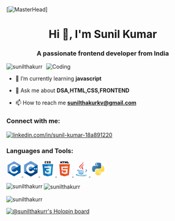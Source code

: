 [![MasterHead](https://wallpaperaccess.com/full/1947431.jpg)]
<h1 align="center">Hi 👋, I'm Sunil Kumar</h1>
<h3 align="center">A passionate frontend developer from India</h3>
<img align="right" alt="Coding" width="400" src="https://images.freeimages.com/images/large-previews/2c2/programmer-1-1534401.jpg"> 

<p align="left"> <img src="https://komarev.com/ghpvc/?username=sunilthakurr&label=Profile%20views&color=0e75b6&style=flat" alt="sunilthakurr" /> </p>

- 🌱 I’m currently learning **javascript**

- 💬 Ask me about **DSA,HTML,CSS,FRONTEND**

- 📫 How to reach me **sunilthakurkv@gmail.com**

<h3 align="left">Connect with me:</h3>
<p align="left">
<a href="https://www.linkedin.com/in/sunil-kumar-765b7a21a/" target="blank"><img align="center" src="https://raw.githubusercontent.com/rahuldkjain/github-profile-readme-generator/master/src/images/icons/Social/linked-in-alt.svg" alt="linkedin.com/in/sunil-kumar-18a891220" height="30" width="40" /></a>

</p>

<h3 align="left">Languages and Tools:</h3>
<p align="left"> <a href="https://www.cprogramming.com/" target="_blank" rel="noreferrer"> <img src="https://raw.githubusercontent.com/devicons/devicon/master/icons/c/c-original.svg" alt="c" width="40" height="40"/> </a> <a href="https://www.w3schools.com/cpp/" target="_blank" rel="noreferrer"> <img src="https://raw.githubusercontent.com/devicons/devicon/master/icons/cplusplus/cplusplus-original.svg" alt="cplusplus" width="40" height="40"/> </a> <a href="https://www.w3schools.com/css/" target="_blank" rel="noreferrer"> <img src="https://raw.githubusercontent.com/devicons/devicon/master/icons/css3/css3-original-wordmark.svg" alt="css3" width="40" height="40"/> </a> <a href="https://www.w3.org/html/" target="_blank" rel="noreferrer"> <img src="https://raw.githubusercontent.com/devicons/devicon/master/icons/html5/html5-original-wordmark.svg" alt="html5" width="40" height="40"/> </a> <a href="https://www.java.com" target="_blank" rel="noreferrer"> <img src="https://raw.githubusercontent.com/devicons/devicon/master/icons/java/java-original.svg" alt="java" width="40" height="40"/> </a> <a href="https://www.python.org" target="_blank" rel="noreferrer"> <img src="https://raw.githubusercontent.com/devicons/devicon/master/icons/python/python-original.svg" alt="python" width="40" height="40"/> </a> </p>

<p><img align="left" src="https://github-readme-stats.vercel.app/api/top-langs?username=sunilthakurr&show_icons=true&locale=en&layout=compact" alt="sunilthakurr" /></p>

<p>&nbsp;<img align="center" src="https://github-readme-stats.vercel.app/api?username=sunilthakurr&show_icons=true&locale=en" alt="sunilthakurr" /></p>

<p><img align="center" src="https://github-readme-streak-stats.herokuapp.com/?user=sunilthakurr&" alt="sunilthakurr" /></p>

[![@sunilthakurr's Holopin board](https://holopin.me/sunilthakurr)](https://holopin.io/@sunilthakurr)
